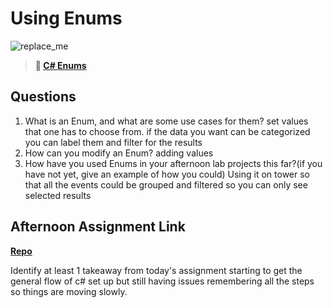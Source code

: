 # Using Enums

![replace_me](https://codeworks.blob.core.windows.net/public/assets/img/illustrations/placeholder.svg)

> **📖 [C# Enums](https://codeworksacademy.com/fs-student-guide/resources/wk10/03-Enums)**

## Questions

1. What is an Enum, and what are some use cases for them?
set values that one has to choose from. if the data you want can be categorized you can label them and filter for the results
2. How can you modify an Enum?
adding values
3. How have you used Enums in your afternoon lab projects this far?(if you have not yet, give an example of how you could)
Using it on tower so that all the events could be grouped and filtered so you can only see selected results
## Afternoon Assignment Link

**[Repo](https://github.com/LiamSmith1992/<ASSIGNMENT_REPO>)**

Identify at least 1 takeaway from today's assignment
starting to get the general flow of c# set up but still having issues remembering all the steps so things are moving slowly.